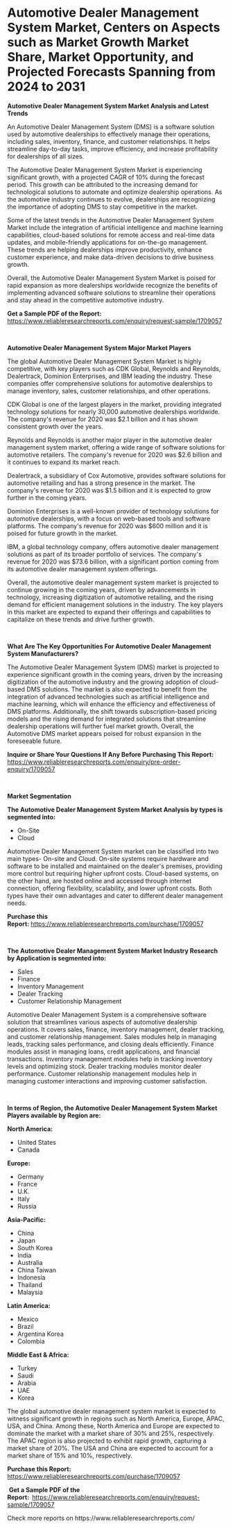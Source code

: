 <p><h1>Automotive Dealer Management System Market, Centers on Aspects such as Market Growth Market Share, Market Opportunity, and Projected Forecasts Spanning from 2024 to 2031</h1></p><p><strong>Automotive Dealer Management System Market Analysis and Latest Trends</strong></p>
<p><p>An Automotive Dealer Management System (DMS) is a software solution used by automotive dealerships to effectively manage their operations, including sales, inventory, finance, and customer relationships. It helps streamline day-to-day tasks, improve efficiency, and increase profitability for dealerships of all sizes.</p><p>The Automotive Dealer Management System Market is experiencing significant growth, with a projected CAGR of 10% during the forecast period. This growth can be attributed to the increasing demand for technological solutions to automate and optimize dealership operations. As the automotive industry continues to evolve, dealerships are recognizing the importance of adopting DMS to stay competitive in the market.</p><p>Some of the latest trends in the Automotive Dealer Management System Market include the integration of artificial intelligence and machine learning capabilities, cloud-based solutions for remote access and real-time data updates, and mobile-friendly applications for on-the-go management. These trends are helping dealerships improve productivity, enhance customer experience, and make data-driven decisions to drive business growth.</p><p>Overall, the Automotive Dealer Management System Market is poised for rapid expansion as more dealerships worldwide recognize the benefits of implementing advanced software solutions to streamline their operations and stay ahead in the competitive automotive industry.</p></p>
<p><strong>Get a Sample PDF of the Report:&nbsp;</strong> <a href="https://www.reliableresearchreports.com/enquiry/request-sample/1709057">https://www.reliableresearchreports.com/enquiry/request-sample/1709057</a></p>
<p>&nbsp;</p>
<p><strong>Automotive Dealer Management System Major Market Players</strong></p>
<p><p>The global Automotive Dealer Management System Market is highly competitive, with key players such as CDK Global, Reynolds and Reynolds, Dealertrack, Dominion Enterprises, and IBM leading the industry. These companies offer comprehensive solutions for automotive dealerships to manage inventory, sales, customer relationships, and other operations.</p><p>CDK Global is one of the largest players in the market, providing integrated technology solutions for nearly 30,000 automotive dealerships worldwide. The company's revenue for 2020 was $2.1 billion and it has shown consistent growth over the years.</p><p>Reynolds and Reynolds is another major player in the automotive dealer management system market, offering a wide range of software solutions for automotive retailers. The company's revenue for 2020 was $2.6 billion and it continues to expand its market reach.</p><p>Dealertrack, a subsidiary of Cox Automotive, provides software solutions for automotive retailing and has a strong presence in the market. The company's revenue for 2020 was $1.5 billion and it is expected to grow further in the coming years.</p><p>Dominion Enterprises is a well-known provider of technology solutions for automotive dealerships, with a focus on web-based tools and software platforms. The company's revenue for 2020 was $600 million and it is poised for future growth in the market.</p><p>IBM, a global technology company, offers automotive dealer management solutions as part of its broader portfolio of services. The company's revenue for 2020 was $73.6 billion, with a significant portion coming from its automotive dealer management system offerings.</p><p>Overall, the automotive dealer management system market is projected to continue growing in the coming years, driven by advancements in technology, increasing digitization of automotive retailing, and the rising demand for efficient management solutions in the industry. The key players in this market are expected to expand their offerings and capabilities to capitalize on these trends and drive further growth.</p></p>
<p>&nbsp;</p>
<p><strong>What Are The Key Opportunities For Automotive Dealer Management System Manufacturers?</strong></p>
<p><p>The Automotive Dealer Management System (DMS) market is projected to experience significant growth in the coming years, driven by the increasing digitization of the automotive industry and the growing adoption of cloud-based DMS solutions. The market is also expected to benefit from the integration of advanced technologies such as artificial intelligence and machine learning, which will enhance the efficiency and effectiveness of DMS platforms. Additionally, the shift towards subscription-based pricing models and the rising demand for integrated solutions that streamline dealership operations will further fuel market growth. Overall, the Automotive DMS market appears poised for robust expansion in the foreseeable future.</p></p>
<p><strong>Inquire or Share Your Questions If Any Before Purchasing This Report:</strong> <a href="https://www.reliableresearchreports.com/enquiry/pre-order-enquiry/1709057">https://www.reliableresearchreports.com/enquiry/pre-order-enquiry/1709057</a></p>
<p>&nbsp;</p>
<p><strong>Market Segmentation</strong></p>
<p><strong>The Automotive Dealer Management System Market Analysis by types is segmented into:</strong></p>
<p><ul><li>On-Site</li><li>Cloud</li></ul></p>
<p><p>Automotive Dealer Management System market can be classified into two main types- On-site and Cloud. On-site systems require hardware and software to be installed and maintained on the dealer's premises, providing more control but requiring higher upfront costs. Cloud-based systems, on the other hand, are hosted online and accessed through internet connection, offering flexibility, scalability, and lower upfront costs. Both types have their own advantages and cater to different dealer management needs.</p></p>
<p><strong>Purchase this Report:&nbsp;</strong><a href="https://www.reliableresearchreports.com/purchase/1709057">https://www.reliableresearchreports.com/purchase/1709057</a></p>
<p>&nbsp;</p>
<p><strong>The Automotive Dealer Management System Market Industry Research by Application is segmented into:</strong></p>
<p><ul><li>Sales</li><li>Finance</li><li>Inventory Management</li><li>Dealer Tracking</li><li>Customer Relationship Management</li></ul></p>
<p><p>Automotive Dealer Management System is a comprehensive software solution that streamlines various aspects of automotive dealership operations. It covers sales, finance, inventory management, dealer tracking, and customer relationship management. Sales modules help in managing leads, tracking sales performance, and closing deals efficiently. Finance modules assist in managing loans, credit applications, and financial transactions. Inventory management modules help in tracking inventory levels and optimizing stock. Dealer tracking modules monitor dealer performance. Customer relationship management modules help in managing customer interactions and improving customer satisfaction.</p></p>
<p>&nbsp;</p>
<p><strong>In terms of Region, the Automotive Dealer Management System Market Players available by Region are:</strong></p>
<p>
    <p> <strong> North America: </strong>
        <ul>
            <li>United States</li>
            <li>Canada</li>
        </ul>
        </p> 
    <p> <strong> Europe: </strong>
        <ul>
            <li>Germany</li>
            <li>France</li>
            <li>U.K.</li>
            <li>Italy</li>
            <li>Russia</li>
        </ul>
        </p> 
    <p> <strong> Asia-Pacific: </strong>
        <ul>
            <li>China</li>
            <li>Japan</li>
            <li>South Korea</li>
            <li>India</li>
            <li>Australia</li>
            <li>China Taiwan</li>
            <li>Indonesia</li>
            <li>Thailand</li>
            <li>Malaysia</li>
        </ul>
        </p> 
    <p> <strong> Latin America: </strong>
        <ul>
            <li>Mexico</li>
            <li>Brazil</li>
            <li>Argentina Korea</li>
            <li>Colombia</li>
        </ul>
        </p> 
    <p> <strong> Middle East & Africa: </strong>
        <ul>
            <li>Turkey</li>
            <li>Saudi</li>
            <li>Arabia</li>
            <li>UAE</li>
            <li>Korea</li>
        </ul>
    </p>
    </p>
<p><p>The global automotive dealer management system market is expected to witness significant growth in regions such as North America, Europe, APAC, USA, and China. Among these, North America and Europe are expected to dominate the market with a market share of 30% and 25%, respectively. The APAC region is also projected to exhibit rapid growth, capturing a market share of 20%. The USA and China are expected to account for a market share of 15% and 10%, respectively.</p></p>
<p><strong>Purchase this Report: </strong><a href="https://www.reliableresearchreports.com/purchase/1709057">https://www.reliableresearchreports.com/purchase/1709057</a></p>
<p>&nbsp;<strong>Get a Sample PDF of the Report:&nbsp;&nbsp;</strong><a href="https://www.reliableresearchreports.com/enquiry/request-sample/1709057">https://www.reliableresearchreports.com/enquiry/request-sample/1709057</a></p>
<p><strong></strong></p>
<p>Check more reports on https://www.reliableresearchreports.com/</p>